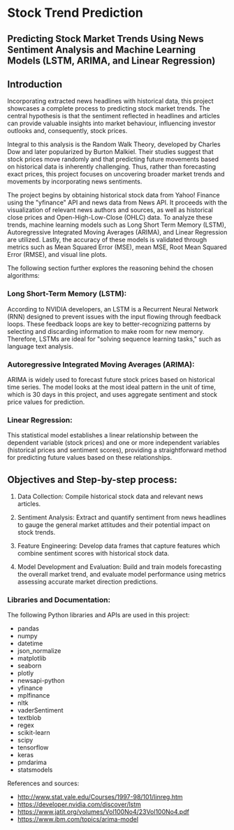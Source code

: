 # Stock Trend Prediction
## Predicting Stock Market Trends Using News Sentiment Analysis and Machine Learning Models (LSTM, ARIMA, and Linear Regression)

## Introduction 
Incorporating extracted news headlines with historical data, this project showcases a complete process to predicting stock market trends. The central hypothesis is that the sentiment reflected in headlines and articles can provide valuable insights into market behaviour, influencing investor outlooks and, consequently, stock prices.

Integral to this analysis is the Random Walk Theory, developed by Charles Dow and later popularized by Burton Malkiel. Their studies suggest that stock prices move randomly and that predicting future movements based on historical data is inherently challenging. Thus, rather than forecasting exact prices, this project focuses on uncovering broader market trends and movements by incorporating news sentiments. 

The project begins by obtaining historical stock data from Yahoo! Finance using the "yfinance" API and news data from News API. It proceeds with the visualization of relevant news authors and sources, as well as historical close prices and Open-High-Low-Close (OHLC) data. To analyze these trends, machine learning models such as Long Short Term Memory (LSTM), Autoregressive Integrated Moving Averages (ARIMA), and Linear Regression are utilized. Lastly, the accuracy of these models is validated through metrics such as Mean Squared Error (MSE), mean MSE, Root Mean Squared Error (RMSE), and visual line plots. 

The following section further explores the reasoning behind the chosen algorithms: 

### Long Short-Term Memory (LSTM): 

According to NVIDIA developers, an LSTM is a Recurrent Neural Network (RNN) designed to prevent issues with the input flowing through feedback loops. These feedback loops are key to better-recognizing patterns by selecting and discarding information to make room for new memory. Therefore, LSTMs are ideal for "solving sequence learning tasks," such as language text analysis. 

###  Autoregressive Integrated Moving Averages (ARIMA): 

ARIMA is widely used to forecast future stock prices based on historical time series. The model looks at the most ideal pattern in the unit of time, which is 30 days in this project, and uses aggregate sentiment and stock price values for prediction.

### Linear Regression: 

This statistical model establishes a linear relationship between the dependent variable (stock prices) and one or more independent variables (historical prices and sentiment scores), providing a straightforward method for predicting future values based on these relationships.


## Objectives and Step-by-step process: 

1. Data Collection: Compile historical stock data and relevant news articles.

2. Sentiment Analysis: Extract and quantify sentiment from news headlines to gauge the general market attitudes and their potential impact on stock trends.

3. Feature Engineering: Develop data frames that capture features which combine sentiment scores with historical stock data. 

4. Model Development and Evaluation: Build and train models forecasting the overall market trend, and evaluate model performance using metrics assessing accurate market direction predictions. 

### Libraries and Documentation: 

The following Python libraries and APIs are used in this project: 

- pandas
- numpy
- datetime 
- json_normalize
- matplotlib
- seaborn
- plotly
- newsapi-python
- yfinance
- mplfinance
- nltk
- vaderSentiment
- textblob
- regex
- scikit-learn
- scipy
- tensorflow
- keras
- pmdarima
- statsmodels

References and sources: 
- http://www.stat.yale.edu/Courses/1997-98/101/linreg.htm
- https://developer.nvidia.com/discover/lstm
- https://www.jatit.org/volumes/Vol100No4/23Vol100No4.pdf
- https://www.ibm.com/topics/arima-model

